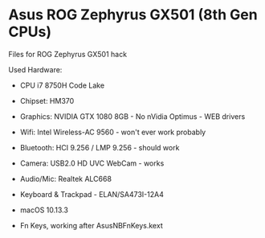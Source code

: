 # Asus ROG Zephyrus GX501 (8th Gen CPUs)
Files for ROG Zephyrus GX501 hack

Used Hardware:
- CPU i7 8750H Code Lake
- Chipset: HM370
- Graphics: NVIDIA GTX 1080 8GB - No nVidia Optimus - WEB drivers
- Wifi: Intel Wireless-AC 9560 - won't ever work probably
- Bluetooth: HCI 9.256 / LMP 9.256 - should work
- Camera: USB2.0 HD UVC WebCam - works
- Audio/Mic: Realtek ALC668
- Keyboard & Trackpad - ELAN/SA473I-12A4
- macOS 10.13.3



- Fn Keys, working after A﻿susNBFnKeys.kex﻿t﻿
